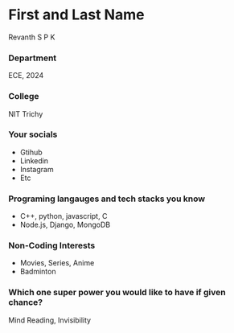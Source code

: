 # First and Last Name
Revanth S P K
### Department
ECE, 2024

### College
NIT Trichy

### Your socials
- Gtihub 
- Linkedin
- Instagram
- Etc

### Programing langauges and tech stacks you know
- C++, python, javascript, C
- Node.js, Django, MongoDB

### Non-Coding Interests
- Movies, Series, Anime
- Badminton

### Which one super power you would like to have if given chance?
Mind Reading, Invisibility

